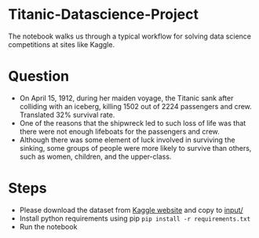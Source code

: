 # Titanic-Datascience-Project
 

The notebook walks us through a typical workflow for solving data science competitions at sites like Kaggle.

# Question

- On April 15, 1912, during her maiden voyage, the Titanic sank after colliding with an iceberg, killing 1502 out of 2224 passengers and crew. Translated 32% survival rate.
- One of the reasons that the shipwreck led to such loss of life was that there were not enough lifeboats for the passengers and crew.
- Although there was some element of luck involved in surviving the sinking, some groups of people were more likely to survive than others, such as women, children, and the upper-class.

# Steps
 - Please download the dataset from [Kaggle website](https://www.kaggle.com/c/titanic/data) and copy to [input/](input/)
 - Install python requirements using pip `pip install -r requirements.txt`
 - Run the notebook

